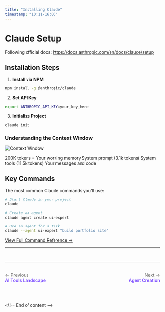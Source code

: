 ```yaml
---
title: "Installing Claude"
timestamp: "10:11-16:03"
---
```


# Claude Setup

Following official docs: https://docs.anthropic.com/en/docs/claude/setup

## Installation Steps

1. **Install via NPM**
```bash
npm install -g @anthropic/claude
```

2. **Set API Key**
```bash
export ANTHROPIC_API_KEY=your_key_here
```

3. **Initialize Project**
```bash
claude init
```

### Understanding the Context Window

![Context Window](../diagrams/frames/frame-5.svg)

200K tokens = Your working memory
System prompt (3.1k tokens)
System tools (11.5k tokens)
Your messages and code

## Key Commands

The most common Claude commands you'll use:

```bash
# Start Claude in your project
claude

# Create an agent
claude agent create ui-expert

# Use an agent for a task
claude --agent ui-expert "build portfolio site"
```

[View Full Command Reference →](claude-commands.md)

---

<div class="navigation-footer" style="display: flex; justify-content: space-between; margin: 3rem 0 2rem 0; padding: 2rem 0; border-top: 1px solid #e0e0e0;">
  <div>
    <a href="../02-ai-tools-landscape/" style="text-decoration: none;">
      <div style="color: #666; font-size: 0.9rem;">← Previous</div>
      <div style="color: #7c4dff; font-weight: 600;">AI Tools Landscape</div>
    </a>
  </div>
  <div style="text-align: right;">
    <a href="../04-agent-creation/" style="text-decoration: none;">
      <div style="color: #666; font-size: 0.9rem;">Next →</div>
      <div style="color: #7c4dff; font-weight: 600;">Agent Creation</div>
    </a>
  </div>
</div><\!-- End of content -->
